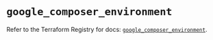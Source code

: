 # `google_composer_environment`

Refer to the Terraform Registry for docs: [`google_composer_environment`](https://registry.terraform.io/providers/hashicorp/google-beta/5.23.0/docs/resources/google_composer_environment).
